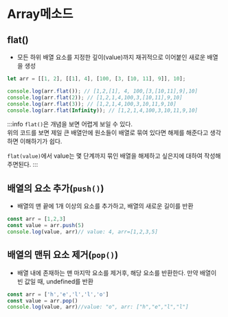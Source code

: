 # Array메소드

## flat()

- 모든 하위 배열 요소를 지정한 깊이(value)까지 재귀적으로 이어붙인 새로운 배열을 생성

```js
let arr = [[1, 2], [[1], 4], [100, [3, [10, 11], 9]], 10];

console.log(arr.flat()); // [1,2,[1], 4, 100,[3,[10,11],9],10]
console.log(arr.flat(2)); // [1,2,1,4,100,3,[10,11],9,10]
console.log(arr.flat(3)); // [1,2,1,4,100,3,10,11,9,10]
console.log(arr.flat(Infinity)); // [1,2,1,4,100,3,10,11,9,10]
```

:::info
`flat()`은 개념을 보면 어렵게 보일 수 있다.<br/>
위의 코드를 보면 제일 큰 배열안에 원소들이 배열로 묶여 있다면 해제를 해준다고 생각하면 이해하기가 쉽다.<br/>

`flat(value)`에서 value는 몇 단계까지 묶인 배열을 해제하고 싶은지에 대하여 작성해주면된다.
:::

## 배열의 요소 추가(`push()`)
- 배열의 맨 끝에 1개 이상의 요소를 추가하고, 배열의 새로운 길이를 반환
```js
const arr = [1,2,3]
const value = arr.push(5)
console.log(value, arr)// value: 4, arr=[1,2,3,5]
```

## 배열의 맨뒤 요소 제거(`pop()`)
- 배열 내에 존재하는 맨 마지막 요소를 제거후, 해당 요소를 반환한다. 만약 배열이 빈 값일 때, undefined를 반환
```js
const arr = ['h','e','l','l','o']
const value = arr.pop()
console.log(value, arr)//value: "o", arr: ["h","e","l","l"]
```